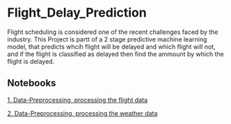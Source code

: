 # Flight_Delay_Prediction
Flight scheduling is considered one of the recent challenges faced by the industry. This Project is partt of a 2 stage predictive machine learning model, that predicts whcih flight will be delayed and which flight will not, and if the flight is classified as delayed then  find the ammount by which the flight is delayed.

## Notebooks 

[1. Data-Preprocessing, processing the flight data](https://github.com/GV-9wj/Flight_Delay_Prediction/blob/master/Module1-Datapreprocessing1.ipynb)

[2. Data-Preprocessing, processing the weather data](https://github.com/GV-9wj/Flight_Delay_Prediction/blob/master/Module1-Datapreprocessing2.ipynb)
